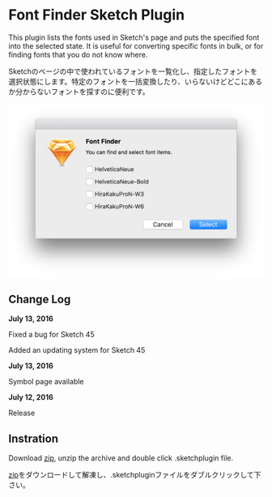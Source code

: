 # Font Finder Sketch Plugin

This plugin lists the fonts used in Sketch's page and puts the specified font into the selected state. It is useful for converting specific fonts in bulk, or for finding fonts that you do not know where.

Sketchのページの中で使われているフォントを一覧化し、指定したフォントを選択状態にします。特定のフォントを一括変換したり、いらないけどどこにあるか分からないフォントを探すのに便利です。


![Screenshot](screenshot.png)


## Change Log

**July 13, 2016**

Fixed a bug for Sketch 45

Added an updating system for Sketch 45

**July 13, 2016**

Symbol page available

**July 12, 2016**

Release


## Instration

Download [zip](https://github.com/ukn530/FontSelector/archive/master.zip), unzip the archive and double click .sketchplugin file.

[zip](https://github.com/ukn530/FontSelector/archive/master.zip)をダウンロードして解凍し、.sketchpluginファイルをダブルクリックして下さい。
